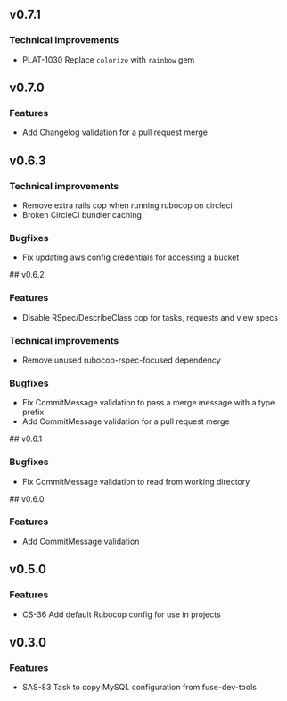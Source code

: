 ## v0.7.1

### Technical improvements

* PLAT-1030 Replace `colorize` with `rainbow` gem


## v0.7.0

### Features

* Add Changelog validation for a pull request merge


## v0.6.3

### Technical improvements

* Remove extra rails cop when running rubocop on circleci
* Broken CircleCI bundler caching

### Bugfixes

* Fix updating aws config credentials for accessing a bucket


## v0.6.2

### Features

* Disable RSpec/DescribeClass cop for tasks, requests and view specs

### Technical improvements

* Remove unused rubocop-rspec-focused dependency

### Bugfixes

* Fix CommitMessage validation to pass a merge message with a type prefix
* Add CommitMessage validation for a pull request merge


## v0.6.1

### Bugfixes

* Fix CommitMessage validation to read from working directory


## v0.6.0

### Features

* Add CommitMessage validation


## v0.5.0

### Features

* CS-36 Add default Rubocop config for use in projects


## v0.3.0

### Features

* SAS-83 Task to copy MySQL configuration from fuse-dev-tools
